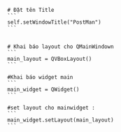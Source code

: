         # Đặt tên Title
        ```
        self.setWindowTitle("PostMan")
        ```
        

        # Khai báo layout cho QMainWindown
        ```
        main_layout = QVBoxLayout()
        ```

        #Khai báo widget main 
        ```
        main_widget = QWidget()
        ```

        #set layout cho mainwidget : 
        ```
        main_widget.setLayout(main_layout)
        ```
        




